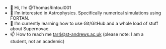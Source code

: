 - 👋 Hi, I’m @ThomasRintoul001
- 👀 I’m interested in Astrophysics. Specifically numerical simulations using FORTAN.
- 🌱 I’m currently learning how to use Git/GitHub and a whole load of stuff about Supernovae.
- 📫 How to reach me tar4@st-andrews.ac.uk (please note: I am a student, not an academic)
